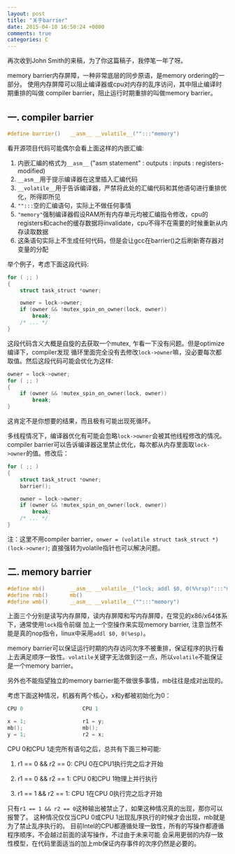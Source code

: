 ```yaml
---
layout: post
title: "关于barrier"
date: 2015-04-10 16:50:24 +0800
comments: true
categories: C
---
```


再次收到John Smith的来稿，为了你这篇稿子，我停笔一年了呀。

memory barrier内存屏障，一种非常底层的同步原语，是memory ordering的一部分。
使用内存屏障可以阻止编译器或cpu对内存的乱序访问，其中阻止编译时期重排的叫做
compiler barrier，阻止运行时期重排的叫做memory barrier。

<!-- more -->

## 一. compiler barrier
```c
#define barrier()   __asm__ __volatile__("":::"memory")
```

看开源项目代码可能偶尔会看上面这样的内嵌汇编:

1. 内嵌汇编的格式为`__asm__` ("asm statement" : outputs : inputs : registers-modified)
2. `__asm__`用于提示编译器在这里插入汇编代码
3. `__volatile__`用于告诉编译器，严禁将此处的汇编代码和其他语句进行重排优化，所得即所见
4. `"":::`空的汇编语句，实际上不做任何事情
5. `"memory"`强制编译器假设RAM所有内存单元均被汇编指令修改，cpu的registers和cache的缓存数据将invalidate，cpu不得不在需要的时候重新从内存读取数据
6. 这条语句实际上不生成任何代码，但是会让gcc在barrier()之后刷新寄存器对变量的分配

举个例子，考虑下面这段代码:
```c
for ( ;; )
{
    struct task_struct *owner;

    owner = lock->owner;
    if (owner && !mutex_spin_on_owner(lock, owner))
        break;
    /* ... */
}
```

这段代码含义大概是自旋的去获取一个mutex, 乍看一下没有问题。但是optimize编译下，compiler发现
循环里面完全没有去修改`lock->owner`嘛，没必要每次都取值。然后这段代码可能会优化为这样:

```c
owner = lock->owner;
for ( ;; )
{
    if (owner && !mutex_spin_on_owner(lock, owner))
        break;
}
```

这肯定不是你想要的结果，而且极有可能出现死循环。

多线程情况下，编译器优化有可能会忽略`lock->owner`会被其他线程修改的情况。compiler barrier可以告诉编译器这里禁止优化，每次都从内存里面取`lock->owner`的值。修改后：

```c
for ( ;; )
{
    struct task_struct *owner;
    barrier();

    owner = lock->owner;
    if (owner && !mutex_spin_on_owner(lock, owner))
        break;
    /* ... */
}
```

注：这里不用compiler barrier，`onwer = (volatile struct task_struct *)(lock->owner)`;
直接强转为volatile指针也可以解决问题。

## 二. memory barrier

```c
#define mb()        __asm__ __volatile__("lock; addl $0, 0(%%rsp)":::"memory")
#define rmb()       mb()
#define wmb()       __asm__ __volatile__("":::"memory")
```

上面三个分别是读写内存屏障，读内存屏障和写内存屏障，在常见的x86/x64体系下，通常使用`lock`指令前缀
加上一个空操作来实现memory barrier, 注意当然不能是真的nop指令，linux中采用`addl $0, 0(%esp)`。

memory barrier可以保证运行时期的内存访问次序不被重排，保证程序的执行看上去满足顺序一致性。`volatile`关键字无法做到这一点，所以`volatile`不能保证是一个memory barrier。

另外也不能指望独立的memory barrier能不做很多事情，mb往往是成对出现的。

考虑下面这种情况，机器有两个核心，x和y都被初始化为0：
```c
CPU 0                   CPU 1

x = 1;                  r1 = y;
mb();                   mb();
y = 1;                  r2 = x;
```

CPU 0和CPU 1走完所有语句之后，总共有下面三种可能:

1. r1 == 0 && r2 == 0: CPU 0在CPU1执行完之后才开始

2. r1 == 0 && r2 == 1: CPU 0和CPU 1物理上并行执行

3. r1 == 1 && r2 == 1: CPU 1在CPU 0执行完之后才开始

只有`r1 == 1 && r2 == 0`这种输出被禁止了，如果这种情况真的出现，那你可以报警了。
这种情况仅仅当CPU 0或CPU 1出现乱序执行的时候才会出现，mb就是为了禁止乱序执行的。
目前Intel的CPU都遵循处理一致性，所有的写操作都遵循程序顺序，不会越过前面的读写操作，不过由于未来可能
会采用更弱的内存一致性模型，在代码里面适当的加上mb保证内存事件的次序仍然是必要的。

